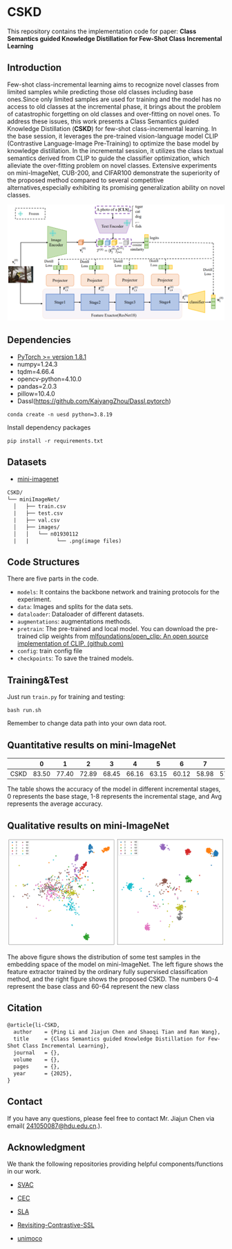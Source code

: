 # CSKD
This repository contains the implementation code for paper: **Class Semantics guided Knowledge Distillation for Few-Shot Class Incremental Learning**

## Introduction

Few-shot class-incremental learning aims to recognize novel classes from limited samples while predicting those old classes including base ones.Since only limited samples are used for training and the model has no access to old classes at the incremental phase, it brings about the problem of catastrophic forgetting on old classes and over-fitting on novel ones. To address these issues, this work presents a Class Semantics guided Knowledge Distillation (**CSKD**) for few-shot class-incremental learning. In the base session, it leverages the pre-trained vision-language model CLIP (Contrastive Language-Image Pre-Training) to optimize the base model by knowledge distillation. In the incremental session, it utilizes the class textual semantics derived from CLIP to guide the classifier optimization, which alleviate the over-fitting problem on novel classes. Extensive experiments on mini-ImageNet, CUB-200, and CIFAR100 demonstrate the superiority of the proposed method compared to several competitive alternatives,especially exhibiting its promising generalization ability on novel classes.

![image-20250423095344487](assets/image-20250423095344487.png)

## Dependencies
- [PyTorch >= version 1.8.1](https://pytorch.org)
- numpy=1.24.3
- tqdm=4.66.4
- opencv-python=4.10.0
- pandas=2.0.3
- pillow=10.4.0
- Dassl(https://github.com/KaiyangZhou/Dassl.pytorch)

```
conda create -n uesd python=3.8.19 
```

Install dependency packages

```
pip install -r requirements.txt
```

## Datasets
- [mini-imagenet](https://github.com/renmengye/few-shot-ssl-public#miniimagenet) 

```
CSKD/
└── miniImageNet/
  │   ├── train.csv  
  |	  ├── test.csv  
  |	  ├── val.csv  
  │   ├── images/
  │   │   └── n01930112
  |	  |   		└── .png(image files)
```

## Code Structures
There are five parts in the code.
 - `models`: It contains the backbone network and training protocols for the experiment.
 - `data`: Images and splits for the data sets.
 - `dataloader`: Dataloader of different datasets.
 - `augmentations`: augmentations methods.
- `pretrain`: The pre-trained  and local model. You can download the pre-trained clip weights from [mlfoundations/open_clip: An open source implementation of CLIP. (github.com)](https://github.com/mlfoundations/open_clip)
 - `config`:  train config file
 - `checkpoints`: To save the trained models.

## Training&Test

Just run `train.py` for training and testing:

```
bash run.sh
```

Remember to change data path into your own data root. 

## Quantitative results on mini-ImageNet

|       |   0   |   1   |   2   |   3   |   4   |   5   |   6   |   7   |   8   |  Avg  |
| :---: | :---: | :---: | :---: | :---: | :---: | :---: | :---: | :---: | :---: | :---: |
| CSKD | 83.50 | 77.40 | 72.89 | 68.45 | 66.16 | 63.15 | 60.12 | 58.98 | 57.90 | 67.62 |

The table shows the accuracy of the model in different incremental stages, 0 represents the base stage, 1-8 represents the incremental stage, and Avg represents the average accuracy.

## Qualitative results on mini-ImageNet

![image-20250423094229007](assets/image-20250423094229007.png)

The above figure shows the distribution of some test samples in the embedding space of the model on mini-ImageNet. The left figure shows the feature extractor trained by the ordinary fully supervised classification method, and the right figure shows the proposed CSKD. The numbers 0-4 represent the base class and 60-64 represent the new class

## Citation

```
@article{li-CSKD,
  author    = {Ping Li and Jiajun Chen and Shaoqi Tian and Ran Wang},
  title     = {Class Semantics guided Knowledge Distillation for Few-Shot Class Incremental Learning},
  journal   = {},
  volume    = {},
  pages     = {},
  year      = {2025},
}
```

## Contact
If you have any questions, please feel free to contact Mr. Jiajun Chen via email( [241050087@hdu.edu.cn](mailto:241050087@hdu.edu.cn).). 

## Acknowledgment

We thank the following repositories providing helpful components/functions in our work.

- [SVAC](https://github.com/zysong0113/SAVC)
- [CEC](https://github.com/icoz69/CEC-CVPR2021)

- [SLA](https://github.com/hankook/SLA)
- [Revisiting-Contrastive-SSL](https://github.com/wvangansbeke/Revisiting-Contrastive-SSL)
- [unimoco](https://github.com/dddzg/unimoco)
